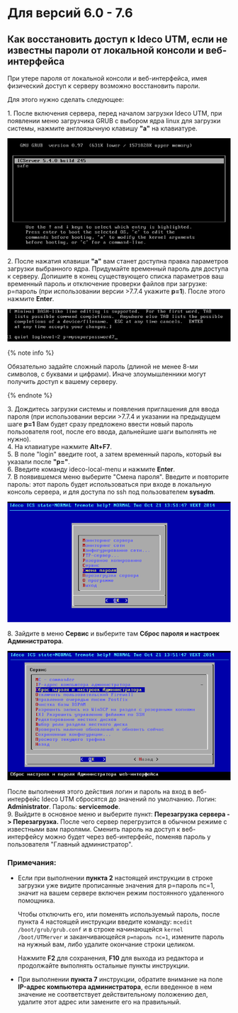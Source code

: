 # Для версий 6.0 - 7.6

## Как восстановить доступ к Ideco UTM, если не известны пароли от локальной консоли и веб-интерфейса

При утере пароля от локальной консоли и веб-интерфейса, имея физический доступ к серверу возможно восстановить пароли.

Для этого нужно сделать следующее:

1\. После включения сервера, перед началом загрузки Ideco UTM, при появлении меню загрузчика GRUB с выбором ядра linux для загрузки системы, нажмите англоязычную клавишу **"a"** на клавиатуре.

![](../../../_images/remotehelp2-7-9-.png)

2\. После нажатия клавиши **"a"** вам станет доступна правка параметров загрузки выбранного ядра. Придумайте временный пароль для доступа к серверу. Допишите в конец существующего списка параметров ваш временный пароль и отключение проверки файлов при загрузке: p=пароль (при использовании версии >7.7.4 укажите **p=1**). После этого нажмите **Enter**.

![](../../../_images/password-7-9-.png)

{% note info %}

Обязательно задайте сложный пароль (длиной не менее 8-ми символов, с буквами и цифрами). Иначе злоумышленники могут получить доступ к вашему серверу.

{% endnote %}

3\. Дождитесь загрузки системы и появления приглашения для ввода пароля (при использовании версии >7.7.4 и указании на предыдущем шаге **p=1** Вам будет сразу предложено ввести новый пароль пользователя root, после его ввода, дальнейшие шаги выполнять не нужно).\
4\. На клавиатуре нажмите **Alt+F7**.\
5\. В поле "login" введите root, а затем временный пароль, который вы указали после **"p="**.\
6\. Введите команду ideco-local-menu и нажмите **Enter**.\
7\. В появившемся меню выберите "Смена пароля". Введите и повторите пароль: этот пароль будет использоваться при входе в локальную консоль сервера, и для доступа по ssh под пользователем **sysadm**.

![](../../../_images/remotehelp4-7-9-.png)

8\. Зайдите в меню **Сервис** и выберите там **Сброс пароля и настроек Администратора**.

![](../../../_images/remotehelp5-7-9-.png)

После выполнения этого действия логин и пароль на вход в веб-интерфейс Ideco UTM сбросятся до значений по умолчанию. Логин: **Administrator**. Пароль: **servicemode**.\
9\. Выйдите в основное меню и выберите пункт: **Перезагрузка сервера - > Перезагрузка.** После чего сервер перегрузится в обычном режиме с известными вам паролями. Сменить пароль на доступ к веб-интерфейсу можно будет через веб-интерфейс, поменяв пароль у пользователя "Главный администратор".

### Примечания:

*   Если при выполнении **пункта 2** настоящей инструкции в строке загрузки  уже видите прописанные значения для p=пароль nc=1, значит на вашем сервере включен режим постоянного удаленного помощника. &#x20;

    Чтобы отключить его, или поменять используемый пароль, после пункта 4 настоящей инструкции введите команду:   `mcedit /boot/grub/grub.conf`   и в строке начинающейся `kernel /boot/UTMerver` и заканчивающейся `p=пароль nc=1`, измените пароль на нужный вам, либо удалите окончание строки целиком. &#x20;

    Нажмите **F2** для сохранения, **F10** для выхода из редактора и продолжайте выполнять остальные пункты инструкции.
* При выполнении **пункта 7** инструкции, обратите внимание на поле **IP-адрес компьютера администратора**, если введенное в нем значение не соответствует действительному положению дел, удалите этот адрес или замените его на правильный.
